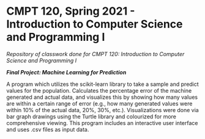 # CMPT 120, Spring 2021 - Introduction to Computer Science and Programming I
_Repository of classwork done for CMPT 120: Introduction to Computer Science and Programming I_

_**Final Project: Machine Learning for Prediction**_

A program which utilizes the scikit-learn library to take a sample and predict values for the population. Calculates the percentage error of the machine generated and actual data, and visualizes this by showing how many values are within a certain range of error (e.g., how many generated values were within 10% of the actual data, 20%, 30%, etc.). Visualizations were done via bar graph drawings using the Turtle library and colourized for more comprehensive viewing. This program includes an interactive user interface and uses .csv files as input data. 
